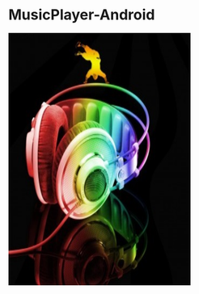 # MusicPlayer-Android





<img src="https://github.com/Happyandhappy/MusicPlayer-Android/blob/master/app/src/main/res/drawable/default_album_art.jpg" alt="alt text" width="360" height="500">
